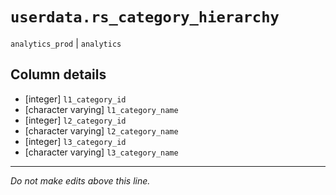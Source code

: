 # `userdata.rs_category_hierarchy`
`analytics_prod` | `analytics`

## Column details
* [integer]   `l1_category_id`
* [character varying] `l1_category_name`
* [integer]   `l2_category_id`
* [character varying] `l2_category_name`
* [integer]   `l3_category_id`
* [character varying] `l3_category_name`

-------------------------------------------------------------------------------
*Do not make edits above this line.*
